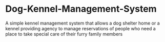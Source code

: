 # Dog-Kennel-Management-System
A simple kennel management system that allows a dog shelter home or a kennel providing agency to manage reservations of people who need a place to take special care of their furry family members
